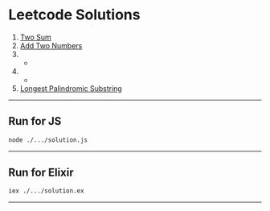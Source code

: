 # Leetcode Solutions

1. [Two Sum](./1/)
2. [Add Two Numbers](./2/)
3. -
4. -
5. [Longest Palindromic Substring](./5/)

---
## Run for JS
```sh
node ./.../solution.js
```

---

## Run for Elixir
```sh
iex ./.../solution.ex
```

---
